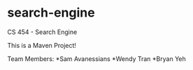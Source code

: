 # search-engine
CS 454 - Search Engine

This is a Maven Project!

Team Members:
*Sam Avanessians
*Wendy Tran
*Bryan Yeh